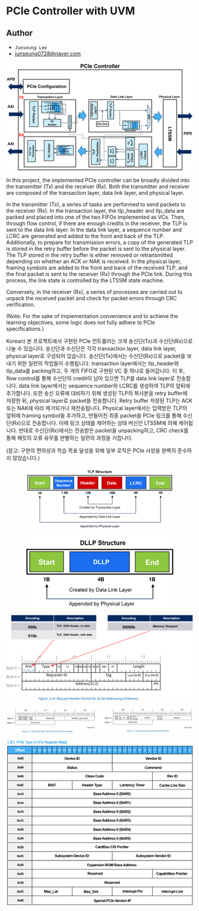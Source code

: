 # PCIe Controller with UVM

## Author

- `Junseung Lee`
- junseung0728@naver.com

![alt text](./images/image.png)

In this project, the implemented PCIe controller can be broadly divided into the transmitter (Tx) and the receiver (Rx). Both the transmitter and receiver are composed of the transaction layer, data link layer, and physical layer.

In the transmitter (Tx), a series of tasks are performed to send packets to the receiver (Rx). In the transaction layer, the tlp_header and tlp_data are packed and placed into one of the two FIFOs implemented as VCs. Then, through flow control, if there are enough credits in the receiver, the TLP is sent to the data link layer. In the data link layer, a sequence number and LCRC are generated and added to the front and back of the TLP. Additionally, to prepare for transmission errors, a copy of the generated TLP is stored in the retry buffer before the packet is sent to the physical layer. The TLP stored in the retry buffer is either removed or retransmitted depending on whether an ACK or NAK is received. In the physical layer, framing symbols are added to the front and back of the received TLP, and the final packet is sent to the receiver (Rx) through the PCIe link. During this process, the link state is controlled by the LTSSM state machine.

Conversely, in the receiver (Rx), a series of processes are carried out to unpack the received packet and check for packet errors through CRC verification.

(Note: For the sake of implementation convenience and to achieve the learning objectives, some logic does not fully adhere to PCIe specifications.)

Korean) 본 프로젝트에서 구현된 PCIe 컨트롤러는 크게 송신단(Tx)과 수신단(Rx)으로 나눌 수 있습니다. 송신단과 수신단은 각각 transaction layer, data link layer, physical layer로 구성되어 있습니다. 송신단(Tx)에서는 수신단(Rx)으로 packet을 보내기 위한 일련의 작업들이 수행됩니다. transaction layer에서는 tlp_header와 tlp_data를 packing하고, 두 개의 FIFO로 구현된 VC 중 하나로 들어갑니다. 이 후, flow control를 통해 수신단의 credit이 남아 있으면 TLP를 data link layer로 전송합니다. data link layer에서는 sequence number와 LCRC를 생성하여 TLP의 앞뒤에 추가합니다. 또한 송신 오류에 대비하기 위해 생성된 TLP의 복사본을 retry buffer에 저장한 뒤, physical layer로 packet을 전송합니다. Retry buffer 저장된 TLP는 ACK 또는 NAK에 따라 제거되거나 재전송됩니다. Physical layer에서는 입력받은 TLP의 앞뒤에 framing symbol을 추가하고, 만들어진 최종 packet을 PCIe 링크를 통해 수신단(Rx)으로 전송합니다. 이때 링크 상태를 제어하는 상태 머신인 LTSSM에 의해 제어됩니다. 반대로 수신단(Rx)에서는 전송받은 packet을 unpacking하고, CRC check를 통해 패킷의 오류 유무를 판별하는 일련의 과정을 거칩니다.

(참고: 구현의 편의성과 학습 목표 달성을 위해 일부 로직은 PCIe 사양을 완벽히 준수하지 않았습니다.)

<p align="center">
  <img src="./images/image-1.png" alt="alt text" width="400">
</p>

<p align="center">
  <img src="./images/image-2.png" alt="alt text" width="400">
</p>

![alt text](./images/image-3.png)

![alt text](./images/image-4.png)

![alt text](./images/image-5.png)
